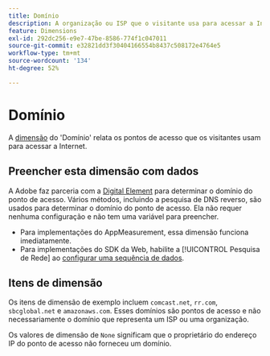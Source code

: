 ```yaml
---
title: Domínio
description: A organização ou ISP que o visitante usa para acessar a Internet.
feature: Dimensions
exl-id: 292dc256-e9e7-47be-8586-774f1c047011
source-git-commit: e32821dd3f30404166554b8437c508172e4764e5
workflow-type: tm+mt
source-wordcount: '134'
ht-degree: 52%

---
```


# Domínio

A [dimensão](overview.md) do &#39;Domínio&#39; relata os pontos de acesso que os visitantes usam para acessar a Internet.

## Preencher esta dimensão com dados

A Adobe faz parceria com a [Digital Element](https://www.digitalelement.com/pt-pt/) para determinar o domínio do ponto de acesso. Vários métodos, incluindo a pesquisa de DNS reverso, são usados para determinar o domínio do ponto de acesso. Ela não requer nenhuma configuração e não tem uma variável para preencher.

* Para implementações do AppMeasurement, essa dimensão funciona imediatamente.
* Para implementações do SDK da Web, habilite a [!UICONTROL Pesquisa de Rede] ao [configurar uma sequência de dados](https://experienceleague.adobe.com/docs/experience-platform/datastreams/configure.html?lang=pt-br).

## Itens de dimensão

Os itens de dimensão de exemplo incluem `comcast.net`, `rr.com`, `sbcglobal.net` e `amazonaws.com`. Esses domínios são pontos de acesso e não necessariamente o domínio que representa um ISP ou uma organização.

Os valores de dimensão de `None` significam que o proprietário do endereço IP do ponto de acesso não forneceu um domínio.
